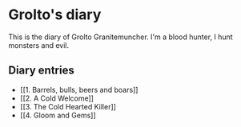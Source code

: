 # Grolto's diary

This is the diary of Grolto Granitemuncher. I'm a blood hunter, I hunt monsters and evil.

## Diary entries

- [[1. Barrels, bulls, beers and boars]]
- [[2. A Cold Welcome]]
- [[3. The Cold Hearted Killer]]
- [[4. Gloom and Gems]]
